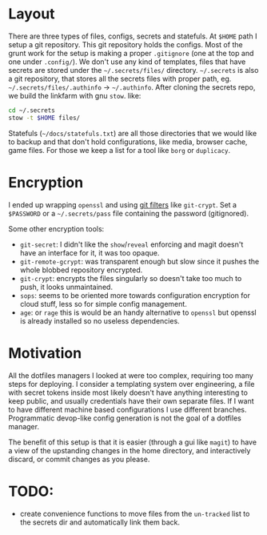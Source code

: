 # Layout

There are three types of files, configs, secrets and statefuls.
At `$HOME` path I setup a git repository. This git repository holds the configs. Most of the grunt work for the setup is making a proper `.gitignore` (one at the top and one under `.config/`).
We don't use any kind of templates, files that have secrets are stored under the `~/.secrets/files/` directory. `~/.secrets` is also a git repository, that stores all the secrets files with proper path, eg. `~/.secrets/files/.authinfo` -> `~/.authinfo`. After cloning the secrets repo, we build the linkfarm with gnu `stow`. like:

```bash
cd ~/.secrets
stow -t $HOME files/
```

Statefuls (`~/docs/statefuls.txt`) are all those directories that we would like to backup and that don't hold configurations, like media, browser cache, game files. For those we keep a list for a tool like `borg` or `duplicacy`.

# Encryption

I ended up wrapping `openssl` and using [git filters](https://git-scm.com/book/en/v2/Customizing-Git-Git-Attributes) like `git-crypt`. Set a `$PASSWORD` or a `~/.secrets/pass` file containing the password (gitignored).

Some other encryption tools:

- `git-secret`: I didn't like the `show`/`reveal` enforcing and magit doesn't have an interface for it, it was too opaque.
- `git-remote-gcrypt`: was transparent enough but slow since it pushes the whole blobbed repository encrypted.
- `git-crypt`: encrypts the files singularly so doesn't take too much to push, it looks unmaintained.
- `sops`: seems to be oriented more towards configuration encryption for cloud stuff, less so for simple config management.
- `age`: or `rage` this is would be an handy alternative to `openssl` but openssl is already installed so no useless dependencies.

# Motivation

All the dotfiles managers I looked at were too complex, requiring too many steps for deploying.
I consider a templating system over engineering, a file with secret tokens inside most likely doesn't have anything interesting to keep public, and usually credentials have their own separate files.
If I want to have different machine based configurations I use different branches. Programmatic devop-like config generation is not the goal of a dotfiles manager.

The benefit of this setup is that it is easier (through a gui like `magit`) to have a view of the upstanding changes in the home directory, and interactively discard, or commit changes as you please.

# TODO:

- create convenience functions to move files from the `un-tracked` list to the secrets dir and automatically link them back.
